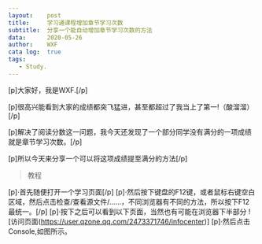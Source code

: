 ```yaml
---
layout:    post
title:     学习通课程增加章节学习次数
subtitle:  分享一个能自动增加章节学习次数的方法
data:      2020-05-26
author:    WXF
cata log:  true
tags:      
   - Study.
---
```


[p]大家好，我是WXF.[/p]

[p]很高兴能看到大家的成绩都突飞猛进，甚至都超过了我当上了第一!（酸溜溜）[/p]

[p]解决了阅读分数这一问题，我今天还发现了一个部分同学没有满分的一项成绩就是章节学习次数。[/p]

[p]所以今天来分享一个可以将这项成绩提至满分的方法[/p]

>教程

[p]·首先随便打开一个学习页面[/p]
[p]·然后按下键盘的F12键，或者鼠标右键空白区域，然后点击检查/查看源文件/……，不同浏览器有不同的方法，所以按下F12最统一。[/p]
[p]·按下之后可以看到以下页面，当然也有可能在浏览器下半部分
![访问页面(https://user.qzone.qq.com/2473371746/infocenter)]
[p]·然后点击Console,如图所示。

